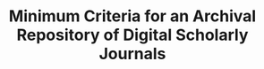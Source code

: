 ---
layout: report
pub_date: 2000-04-01
title: "Minimum Criteria for an Archival Repository of Digital Scholarly Journals"
authors: 
    - Greenstein, Daniel
    - Marcum, Deanna
redirect_to: https://old.diglib.org/preserve/criteria.htm
org: DLF
seo:
  type: Report
description: ""
---